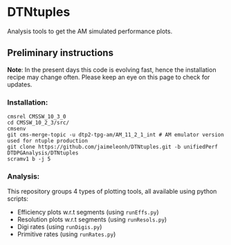 # DTNtuples
Analysis tools to get the AM simulated performance plots. 

## Preliminary instructions
**Note**: 
In the present days this code is evolving fast, hence the installation recipe may change often. Please keep an eye on this page to check for updates.

### Installation:
```
cmsrel CMSSW_10_3_0
cd CMSSW_10_2_3/src/
cmsenv
git cms-merge-topic -u dtp2-tpg-am/AM_11_2_1_int # AM emulator version used for ntuple production
git clone https://github.com/jaimeleonh/DTNtuples.git -b unifiedPerf DTDPGAnalysis/DTNtuples
scramv1 b -j 5
```
### Analysis:

This repository groups 4 types of plotting tools, all available using python scripts: 
- Efficiency plots w.r.t segments (using ```runEffs.py```)
- Resolution plots w.r.t segments (using ```runResols.py```)
- Digi rates (using ```runDigis.py```)
- Primitive rates (using ```runRates.py```)

